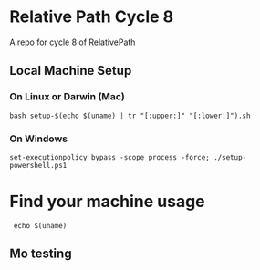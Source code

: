 # Relative Path Cycle 8
A repo for cycle 8 of RelativePath

## Local Machine Setup

### On Linux or Darwin (Mac)

`bash setup-$(echo $(uname) | tr "[:upper:]" "[:lower:]").sh`

### On Windows

`set-executionpolicy bypass -scope process -force; ./setup-powershell.ps1`

# Find your machine usage
` echo $(uname)`

## Mo testing
